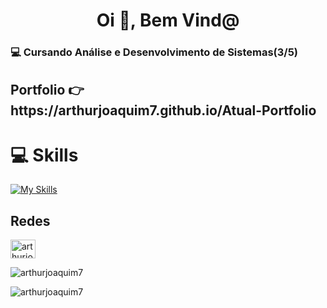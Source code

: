<h1 align="center">Oi 👋, Bem Vind@</h1>
<h3 align="left">💻 Cursando Análise e Desenvolvimento de Sistemas(3/5)</h3>


<h2 align="left" font-style="italic">Portfolio 👉 https://arthurjoaquim7.github.io/Atual-Portfolio</h2> 

# 💻 Skills
[![My Skills](https://skillicons.dev/icons?i=js,react,nodejs,typescript,angular,php,laravel,mysql,mongodb)](https://skillicons.dev)

<h2 align="left">Redes</h2>
<p align="left">
<a href="https://linkedin.com/in/arthurjoaquim7" target="blank"><img align="center" src="https://raw.githubusercontent.com/rahuldkjain/github-profile-readme-generator/master/src/images/icons/Social/linked-in-alt.svg" alt="arthurjoaquim7" height="30" width="40" /></a>
</p>

<p><img align="center" src="https://github-readme-streak-stats.herokuapp.com/?user=arthurjoaquim7&" alt="arthurjoaquim7" /></p>
<p><img align="left" src="https://github-readme-stats.vercel.app/api/top-langs?username=arthurjoaquim7&show_icons=true&locale=en&layout=compact" alt="arthurjoaquim7" /></p>

